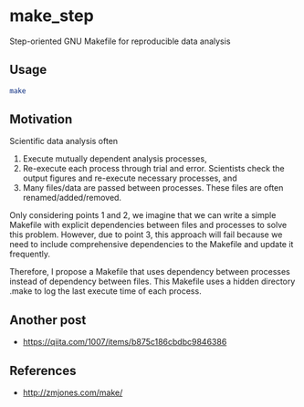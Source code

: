 # make_step
Step-oriented GNU Makefile for reproducible data analysis

## Usage
```bash
make
```

## Motivation
Scientific data analysis often
1. Execute mutually dependent analysis processes,
2. Re-execute each process through trial and error. Scientists check the output figures and re-execute necessary processes, and
3. Many files/data are passed between processes. These files are often renamed/added/removed.

Only considering points 1 and 2, we imagine that we can write a simple Makefile with explicit dependencies
between files and processes to solve this problem.
However, due to point 3, this approach will fail because we need to include
comprehensive dependencies to the Makefile and update it frequently.

Therefore, I propose a Makefile that uses dependency between processes instead of dependency between files. This Makefile uses a hidden directory .make to log the last execute time of each process.

## Another post
* https://qiita.com/1007/items/b875c186cbdbc9846386

## References
* http://zmjones.com/make/
